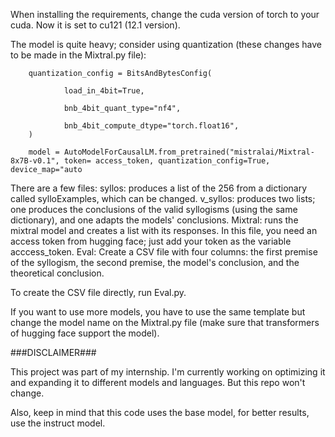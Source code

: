 When installing the requirements, change the cuda version of torch to your cuda. Now it is set to cu121 (12.1 version).

The model is quite heavy; consider using quantization (these changes have to be made in the Mixtral.py file):



        quantization_config = BitsAndBytesConfig(

                load_in_4bit=True,

                bnb_4bit_quant_type="nf4",

                bnb_4bit_compute_dtype="torch.float16", 
        )        

        model = AutoModelForCausalLM.from_pretrained("mistralai/Mixtral-8x7B-v0.1", token= access_token, quantization_config=True, device_map="auto




There are a few files: 
syllos: produces a list of the 256 from a dictionary called sylloExamples, which can be changed.
v_syllos: produces two lists; one produces the conclusions of the valid syllogisms (using the same dictionary), and one adapts the models' conclusions.
Mixtral: runs the mixtral model and creates a list with its responses. In this file, you need an access token from hugging face; just add your token as the variable acccess_token.
Eval: Create a CSV file with four columns: the first premise of the syllogism, the second premise, the model's conclusion, and the theoretical conclusion.

To create the CSV file directly, run Eval.py.

If you want to use more models, you have to use the same template but change the model name on the Mixtral.py file (make sure that transformers of hugging face support the model).

###DISCLAIMER###

This project was part of my internship. I'm currently working on optimizing it and expanding it to different models and languages. But this repo won't change.

Also, keep in mind that this code uses the base model, for better results, use the instruct model.


